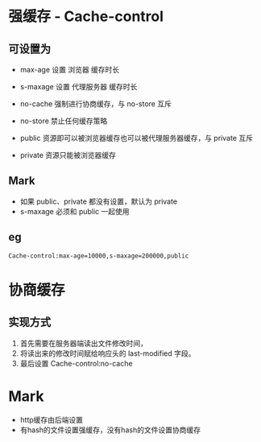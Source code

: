 # 强缓存 - Cache-control

## 可设置为
- max-age 设置 浏览器 缓存时长
- s-maxage 设置 代理服务器 缓存时长

- no-cache 强制进行协商缓存，与 no-store 互斥
- no-store 禁止任何缓存策略

- public 资源即可以被浏览器缓存也可以被代理服务器缓存，与 private 互斥
- private 资源只能被浏览器缓存

## Mark
- 如果 public、private 都没有设置，默认为 private
- s-maxage 必须和 public 一起使用

## eg
```
Cache-control:max-age=10000,s-maxage=200000,public
```


# 协商缓存

## 实现方式
1. 首先需要在服务器端读出文件修改时间，
2. 将读出来的修改时间赋给响应头的 last-modified 字段。
3. 最后设置 Cache-control:no-cache


# Mark
- http缓存由后端设置
- 有hash的文件设置强缓存，没有hash的文件设置协商缓存
